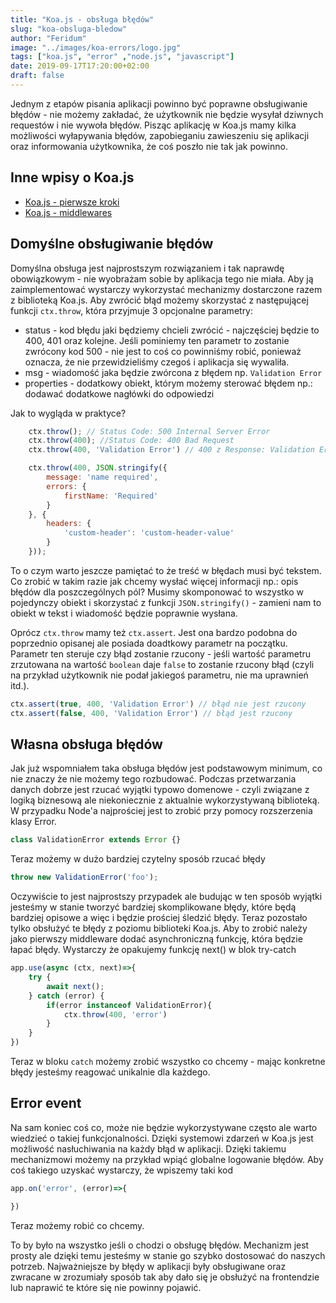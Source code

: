 ```yaml
---
title: "Koa.js - obsługa błędów"
slug: "koa-obsluga-bledow"
author: "Feridum"
image: "../images/koa-errors/logo.jpg"
tags: ["koa.js", "error" ,"node.js", "javascript"]
date: 2019-09-17T17:20:00+02:00
draft: false
---
```


Jednym z etapów pisania aplikacji powinno być poprawne obsługiwanie błędów - nie możemy zakładać, że użytkownik nie będzie wysyłał dziwnych requestów i nie wywoła błędów. Pisząc aplikację w Koa.js mamy kilka możliwości wyłapywania błędów, zapobieganiu zawieszeniu się aplikacji oraz informowania użytkownika, że coś poszło nie tak jak powinno.

<!--more-->

## Inne wpisy o Koa.js

- [Koa.js - pierwsze kroki](/post/koa-pierwsze-kroki)
- [Koa.js - middlewares](/post/koa-middlewares)


## Domyślne obsługiwanie błędów

Domyślna obsługa jest najprostszym rozwiązaniem i tak naprawdę obowiązkowym - nie wyobrażam sobie by aplikacja tego nie miała. Aby ją zaimplementować wystarczy wykorzystać mechanizmy dostarczone razem z biblioteką Koa.js. Aby zwrócić błąd możemy skorzystać z następującej funkcji `ctx.throw`, która przyjmuje 3 opcjonalne parametry: 

- status - kod błędu jaki będziemy chcieli zwrócić - najczęściej będzie to 400, 401 oraz kolejne. Jeśli pominiemy ten parametr to zostanie zwrócony kod 500 - nie jest to coś co powinniśmy robić, ponieważ oznacza, że nie przewidzieliśmy czegoś i aplikacja się wywaliła.
- msg - wiadomość jaka będzie zwórcona z błędem np. `Validation Error`
- properties - dodatkowy obiekt, którym możemy sterować błędem np.: dodawać dodatkowe nagłówki do odpowiedzi
	
Jak to wygląda w praktyce?

```js
    ctx.throw(); // Status Code: 500 Internal Server Error
    ctx.throw(400); //Status Code: 400 Bad Request
    ctx.throw(400, 'Validation Error') // 400 z Response: Validation Error

    ctx.throw(400, JSON.stringify({
        message: 'name required',
        errors: {
            firstName: 'Required'
        }
    }, {
        headers: {
            'custom-header': 'custom-header-value'
        }
    }));
```

To o czym warto jeszcze pamiętać to że treść w błędach musi być tekstem. Co zrobić w takim razie jak chcemy wysłać więcej informacji np.: opis błędów dla poszczególnych pól? Musimy skomponować to wszystko w pojedynczy obiekt i skorzystać z funkcji `JSON.stringify()` - zamieni nam to obiekt w tekst i wiadomość będzie poprawnie wysłana. 

Oprócz `ctx.throw` mamy też `ctx.assert`. Jest ona bardzo podobna do poprzednio opisanej ale posiada doadtkowy parametr na początku. Parametr ten steruje czy błąd zostanie rzucony - jeśli wartość parametru zrzutowana na wartość `boolean` daje `false` to zostanie rzucony błąd (czyli na przykład użytkownik nie podał jakiegoś parametru, nie ma uprawnień itd.).

```js
ctx.assert(true, 400, 'Validation Error') // błąd nie jest rzucony
ctx.assert(false, 400, 'Validation Error') // błąd jest rzucony
```

## Własna obsługa błędów

Jak już wspomniałem taka obsługa błędów jest podstawowym minimum, co nie znaczy że nie możemy tego rozbudować. Podczas przetwarzania danych dobrze jest rzucać wyjątki typowo domenowe - czyli związane z logiką biznesową ale niekoniecznie z aktualnie wykorzystywaną biblioteką. W przypadku Node'a najprościej jest to zrobić przy pomocy rozszerzenia klasy Error. 
 
```js
class ValidationError extends Error {}
```

Teraz możemy w dużo bardziej czytelny sposób rzucać błędy

```js
throw new ValidationError('foo');
```

Oczywiście to jest najprostszy przypadek ale budując w ten sposób wyjątki jesteśmy w stanie tworzyć bardziej skomplikowane błędy, które będą bardziej opisowe a więc i będzie prościej śledzić błędy. Teraz pozostało tylko obsłużyć te błędy z poziomu biblioteki Koa.js. Aby to zrobić należy jako pierwszy middleware dodać asynchroniczną funkcję, która będzie łapać błędy. Wystarczy że opakujemy funkcję next() w blok try-catch

```js
app.use(async (ctx, next)=>{
    try {
        await next();
    } catch (error) {
        if(error instanceof ValidationError){
            ctx.throw(400, 'error')
        }
    }
})
```

Teraz w bloku `catch` możemy zrobić wszystko co chcemy - mając konkretne błędy jesteśmy reagować unikalnie dla każdego.

## Error event

Na sam koniec coś co, może nie będzie wykorzystywane często ale warto wiedzieć o takiej funkcjonalności. Dzięki systemowi zdarzeń w Koa.js jest możliwość nasłuchiwania na każdy błąd w aplikacji. Dzięki takiemu mechanizmowi możemy na przykład wpiąć globalne logowanie błędów. Aby coś takiego uzyskać wystarczy, że wpiszemy taki kod

```js
app.on('error', (error)=>{

})
```

Teraz możemy robić co chcemy. 

To by było na wszystko jeśli o chodzi o obsługę błędów. Mechanizm jest prosty ale dzięki temu jesteśmy w stanie go szybko dostosować do naszych potrzeb. Najważniejsze by błędy w aplikacji były obsługiwane oraz zwracane w zrozumiały sposób tak aby dało się je obsłużyć na frontendzie lub naprawić te które się nie powinny pojawić.

